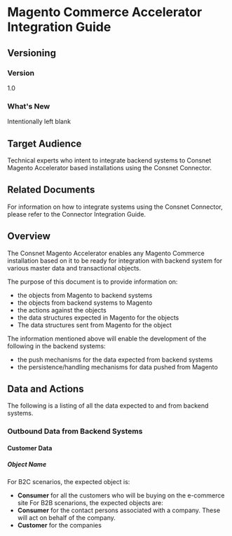 
# Magento Commerce Accelerator Integration Guide

## Versioning 

### Version 
1.0 

### What's New
Intentionally left blank

## Target Audience
Technical experts who intent to integrate backend systems to Consnet Magento Accelerator based installations using the Consnet Connector.

## Related Documents
For information on how to integrate systems using the Consnet Connector, please refer to the Connector Integration Guide.

## Overview
The Consnet Magento Accelerator enables any Magento Commerce installation based on it to be ready for integration with backend system for various master data and transactional objects. 

The purpose of this document is to provide information on:

 - the objects from Magento to backend systems
 - the objects from backend systems to Magento
 - the actions against the objects
 - the data structures expected in Magento for the objects 
 - The data structures sent from Magento for the object

The information mentioned above will enable the development of the following in the backend systems: 

 - the push mechanisms for the data expected from backend systems
 - the persistence/handling mechanisms for data pushed from Magento

## Data and Actions
The following is a listing of all the data expected to and from backend systems. 

### Outbound Data from Backend Systems

#### Customer Data
##### Object Name
For B2C scenarios, the expected object is:
-  **Consumer** for all the customers who will be buying on the e-commerce site
For B2B scenarions, the expected objects are:
-  **Consumer** for the contact persons associated with a company. These will act on behalf of the company. 
- **Customer** for the companies 
<!--stackedit_data:
eyJoaXN0b3J5IjpbLTExNjg2MTkwMiwtOTEyMDgyMjcwLC03Nj
kzMjY0NzgsLTg2NzExNzQ5NywyMTI1OTQxODAyLDE0Mzc5MDM0
MSwtMzk4Njc0ODk4LDEzNDkwNzU5NSwtMTA0MTc0NDcxOF19
-->